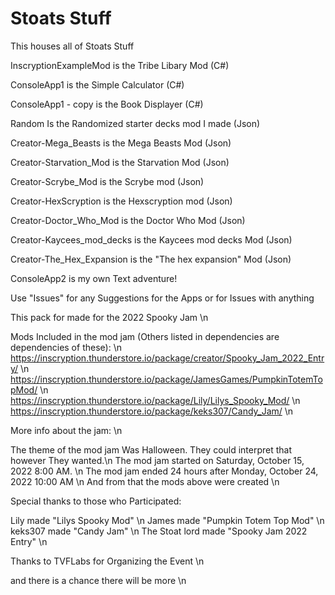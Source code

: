# Stoats Stuff
This houses all of Stoats Stuff



InscryptionExampleMod is the Tribe Libary Mod (C#)

ConsoleApp1 is the Simple Calculator (C#)

ConsoleApp1 - copy is the Book Displayer (C#)

Random Is the Randomized starter decks mod I made (Json)

Creator-Mega_Beasts is the Mega Beasts Mod (Json)

Creator-Starvation_Mod is the Starvation Mod (Json)

Creator-Scrybe_Mod is the Scrybe mod (Json)

Creator-HexScryption is the Hexscryption mod (Json)

Creator-Doctor_Who_Mod is the Doctor Who Mod (Json)

Creator-Kaycees_mod_decks is the Kaycees mod decks Mod (Json)

Creator-The_Hex_Expansion is the "The hex expansion" Mod (Json)

ConsoleApp2 is my own Text adventure!


Use "Issues" for any Suggestions for the Apps or for Issues with anything


This pack for made for the 2022 Spooky Jam \n

Mods Included in the mod jam (Others listed in dependencies are dependencies of these): \n
https://inscryption.thunderstore.io/package/creator/Spooky_Jam_2022_Entry/ \n
https://inscryption.thunderstore.io/package/JamesGames/PumpkinTotemTopMod/ \n
https://inscryption.thunderstore.io/package/Lily/Lilys_Spooky_Mod/ \n
https://inscryption.thunderstore.io/package/keks307/Candy_Jam/ \n

More info about the jam: \n

The theme of the mod jam Was Halloween. They could interpret that however They wanted.\n
The mod jam started on Saturday, October 15, 2022 8:00 AM. \n
The mod jam ended 24 hours after Monday, October 24, 2022 10:00 AM \n
And from that the mods above were created \n

Special thanks to those who Participated:

Lily made "Lilys Spooky Mod" \n
James made "Pumpkin Totem Top Mod" \n
keks307 made "Candy Jam" \n
The Stoat lord made "Spooky Jam 2022 Entry" \n

Thanks to TVFLabs for Organizing the Event \n

and there is a chance there will be more \n
